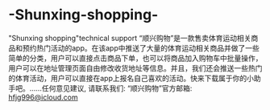 # -Shunxing-shopping-
"Shunxing shopping"technical support
“顺兴购物”是一款售卖体育运动相关商品和预约热门活动的app。在该app中推送了大量的体育运动相关商品并做了一些简单的分类，用户可以直接点击商品下单，也可以将商品加入购物车中批量操作，用户可以在地址管理页面自由修改收货地址等信息。并且，我们还会推送一些热门的体育活动，用户可以直接在app上报名自己喜欢的活动。快来下载属于你的小助手吧。……任何意见建议, 请联系我们: “顺兴购物”官方邮箱: hfjg996@icloud.com
